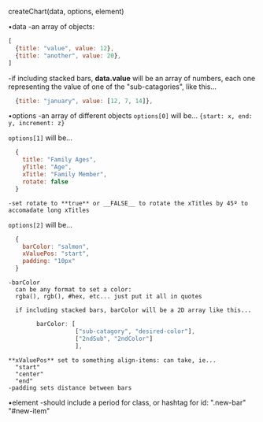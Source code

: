 createChart(data, options, element) 

•data
  -an array of objects:

  ```javascript
  [
    {title: "value", value: 12},
    {title: "another", value: 20},
  ]
  ```

  -if including stacked bars, **data.value** will be an array of numbers, each one representing the value
  of one of the "sub-catagories", like this...

  ```javascript
    {title: "january", value: [12, 7, 14]},
  ```
•options
  -an array of different objects
  `options[0]` will be...
    `{start: x, end: y, increment: z}`
  
  `options[1]` will be...
  ```javascript
    {
      title: "Family Ages", 
      yTitle: "Age",
      xTitle: "Family Member",
      rotate: false
    }
  ```
    -set rotate to **true** or __FALSE__ to rotate the xTitles by 45º to accomadate long xTitles

  `options[2]` will be...
  ```javascript
    {
      barColor: "salmon",
      xValuePos: "start",
      padding: "10px"
    }
  ```
    -barColor
      can be any format to set a color:
      rgba(), rgb(), #hex, etc... just put it all in quotes

      if including stacked bars, barColor will be a 2D array like this...
```javascript
        barColor: [
                   ["sub-catagory", "desired-color"],
                   ["2ndSub", "2ndColor"]
                   ],
```
    **xValuePos** set to something align-items: can take, ie...
      "start"
      "center"
      "end" 
    -padding sets distance between bars

  •element
    -should include a period for class, or hashtag for id:
      ".new-bar"
      "#new-item"

